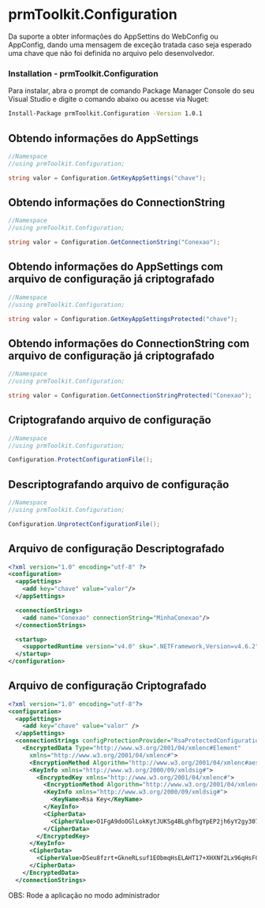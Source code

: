# prmToolkit.Configuration
Da suporte a obter informações do AppSettins do WebConfig ou AppConfig, dando uma mensagem de exceção tratada caso seja esperado uma chave que não foi definida no arquivo pelo desenvolvedor.

### Installation - prmToolkit.Configuration

Para instalar, abra o prompt de comando Package Manager Console do seu Visual Studio e digite o comando abaixo ou acesse via Nuget:

```sh
Install-Package prmToolkit.Configuration -Version 1.0.1
```

## Obtendo informações do AppSettings

```csharp
//Namespace
//using prmToolkit.Configuration;

string valor = Configuration.GetKeyAppSettings("chave");
```

## Obtendo informações do ConnectionString

```csharp
//Namespace
//using prmToolkit.Configuration;

string valor = Configuration.GetConnectionString("Conexao");
```

## Obtendo informações do AppSettings com arquivo de configuração já criptografado

```csharp
//Namespace
//using prmToolkit.Configuration;

string valor = Configuration.GetKeyAppSettingsProtected("chave");
```

## Obtendo informações do ConnectionString com arquivo de configuração já criptografado

```csharp
//Namespace
//using prmToolkit.Configuration;

string valor = Configuration.GetConnectionStringProtected("Conexao");
```

## Criptografando arquivo de configuração

```csharp
//Namespace
//using prmToolkit.Configuration;

Configuration.ProtectConfigurationFile();
```

## Descriptografando arquivo de configuração

```csharp
//Namespace
//using prmToolkit.Configuration;

Configuration.UnprotectConfigurationFile();
```

## Arquivo de configuração Descriptografado

```xml
<?xml version="1.0" encoding="utf-8" ?>
<configuration>
  <appSettings>
    <add key="chave" value="valor"/>
  </appSettings>

  <connectionStrings>
    <add name="Conexao" connectionString="MinhaConexao"/>
  </connectionStrings>

  <startup>
    <supportedRuntime version="v4.0" sku=".NETFramework,Version=v4.6.2" />
  </startup>
</configuration>
```

## Arquivo de configuração Criptografado

```xml
<?xml version="1.0" encoding="utf-8"?>
<configuration>
  <appSettings>
    <add key="chave" value="valor" />
  </appSettings>
  <connectionStrings configProtectionProvider="RsaProtectedConfigurationProvider">
    <EncryptedData Type="http://www.w3.org/2001/04/xmlenc#Element"
      xmlns="http://www.w3.org/2001/04/xmlenc#">
      <EncryptionMethod Algorithm="http://www.w3.org/2001/04/xmlenc#aes256-cbc" />
      <KeyInfo xmlns="http://www.w3.org/2000/09/xmldsig#">
        <EncryptedKey xmlns="http://www.w3.org/2001/04/xmlenc#">
          <EncryptionMethod Algorithm="http://www.w3.org/2001/04/xmlenc#rsa-1_5" />
          <KeyInfo xmlns="http://www.w3.org/2000/09/xmldsig#">
            <KeyName>Rsa Key</KeyName>
          </KeyInfo>
          <CipherData>
            <CipherValue>O1FgA9doOGlLokKytJUKSg4BLghfbgYpEP2jh6yY2gy307wGCoeMTnWLbEWhiGi7XBhIf6TP+3elat0l1M+Q30w3TCt29/ZFe9UoP0vqB03KzS4uoH29inF/K++dW1GHePhg1lhkkyY9YEaY6eTHLi4JpMVpJ9IhiBxUMYCrKMlnmztogztSDTE3kfRHYswZzTKa9Jknhh3x3faOTVnPRVdb4evJhWpFyQHlptdFYN9T6M+hT8DQtgPx4dImFrf5m8UHWdYLU46dWE8CT0iyY0EduWs5O7lWdss9MAkALAlKKuSgDKa1FI+gNZtJ2rMRr9shaQs1K64ooS0JgaQ/OA==</CipherValue>
          </CipherData>
        </EncryptedKey>
      </KeyInfo>
      <CipherData>
        <CipherValue>DSeu8fzrt+GkneRLsuf1EObmqHsELAHT17+XHXNf2Lx96qHsF04pfKDDlYasb8JDJvk3Qa2H6iKJq8rGW3EhJBq6Irok8s/6Jsf260RryH7bd0/au0aoHghDsBwYGkHF40Jxk0OSxWk+G8x/ANYK93KWsuVn3MRPm+okyRrdM+o=</CipherValue>
      </CipherData>
    </EncryptedData>
  </connectionStrings>
```

OBS: Rode a aplicação no modo administrador
